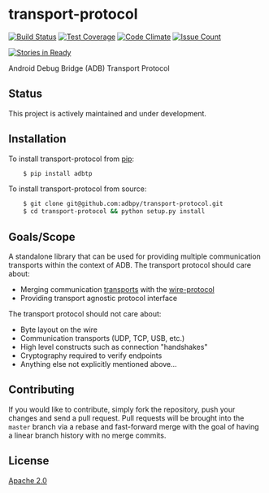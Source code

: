 # transport-protocol

[![Build Status](https://travis-ci.org/adbpy/transport-protocol.svg?branch=master)](https://travis-ci.org/adbpy/transport-protocol)
[![Test Coverage](https://codeclimate.com/github/adbpy/transport-protocol/badges/coverage.svg)](https://codeclimate.com/github/adbpy/transport-protocol/coverage)
[![Code Climate](https://codeclimate.com/github/adbpy/transport-protocol/badges/gpa.svg)](https://codeclimate.com/github/adbpy/transport-protocol)
[![Issue Count](https://codeclimate.com/github/adbpy/transport-protocol/badges/issue_count.svg)](https://codeclimate.com/github/adbpy/transport-protocol)

[![Stories in Ready](https://badge.waffle.io/adbpy/transport-protocol.svg?label=ready&title=Ready)](http://waffle.io/adbpy/transport-protocol)

Android Debug Bridge (ADB) Transport Protocol

## Status

This project is actively maintained and under development.

## Installation

To install transport-protocol from [pip](https://pypi.python.org/pypi/pip):
```bash
    $ pip install adbtp
```

To install transport-protocol from source:
```bash
    $ git clone git@github.com:adbpy/transport-protocol.git
    $ cd transport-protocol && python setup.py install
```

## Goals/Scope

A standalone library that can be used for providing multiple communication transports within the context of ADB.
The transport protocol should care about:

* Merging communication [transports](https://github.com/adbpy/transports) with the [wire-protocol](https://github.com/adbpy/wire-protocol)
* Providing transport agnostic protocol interface

The transport protocol should not care about:

* Byte layout on the wire
* Communication transports (UDP, TCP, USB, etc.)
* High level constructs such as connection "handshakes"
* Cryptography required to verify endpoints
* Anything else not explicitly mentioned above...

## Contributing

If you would like to contribute, simply fork the repository, push your changes and send a pull request.
Pull requests will be brought into the `master` branch via a rebase and fast-forward merge with the goal of having a linear branch history with no merge commits.

## License

[Apache 2.0](LICENSE)
